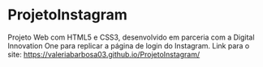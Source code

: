 # ProjetoInstagram
Projeto Web com HTML5 e CSS3, desenvolvido em parceria com a Digital Innovation One para replicar a página de login do Instagram.
Link para o site: https://valeriabarbosa03.github.io/ProjetoInstagram/
